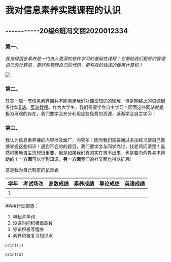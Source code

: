 # 我对信息素养实践课程的认识

##                                                              -----------20级6班冯文丽2020012334

### 第一、

*我觉得信息素养是一门进入更深的软件学习的基础性课程！它帮助我们更好的管理自己的计算机，更好的管理自己的代码，更有效的快速的使用计算机！*

![](http://img.tuguaishou.com/designer_upload_asset/15/57/24/89/57/0a/0aee502c508ee752194a6a6355535123.png!w700_w?auth_key=2207660173-0-0-4599d2074e8ec3b19489063d3d5de7a6)

### 第二、

其实一周一节信息素养课并不能满足我们对课堂知识的理解，但是网络上的资源很多比如[B站](https://www.bilibili.com/)、[菜鸟教程](https://www.runoob.com/w3cnote)。作为大学生，我们需要学会自主学习！因而这些网站就是极为可观的存在，我们要学会充分利用这些免费的资源，逐渐学会自主学习！

### 第三、

我认为信息素养课的内容涉及面广，内容多！因而我们需要通过多加练习使自己能够掌握这些知识！遇到不会的的题目，我们要学会与同学商讨，找老师问清楚！虽然积极地自主思想很重要，但是如果我们真的实在想不出来，也是要向外界寻求帮助的！**一方面**可以学到知识，**另一方面**我们的社交面也得以扩展!

这是我为自己制定的记录表

| 学年 | 考试场次 | 高数成绩 | 素养成绩 | 导论成绩 | 英语成绩 |
| ---- | -------- | -------- | -------- | -------- | -------- |
| 1    |          |          |          |          |          |



####行动措施：

1. 早起背单词
2. 没课时间积极做高数
3. 导论积极写程序
4. 素养积极复习知识点



```python
print(1)
```



`print(2)`

